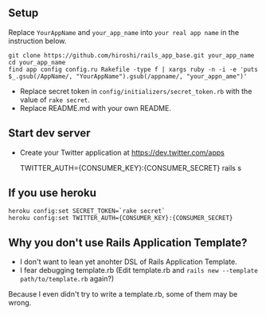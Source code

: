 ## Setup

Replace `YourAppName` and `your_app_name` into `your real app name` in the instruction below.

    git clone https://github.com/hiroshi/rails_app_base.git your_app_name
    cd your_app_name
    find app config config.ru Rakefile -type f | xargs ruby -n -i -e 'puts $_.gsub(/AppName/, "YourAppName").gsub(/appname/, "your_appn_ame")'

- Replace secret token in `config/initializers/secret_token.rb` with the value of `rake secret`.
- Replace README.md with your own README.


## Start dev server

- Create your Twitter application at https://dev.twitter.com/apps

    TWITTER_AUTH={CONSUMER_KEY}:{CONSUMER_SECRET} rails s


## If you use heroku

    heroku config:set SECRET_TOKEN=`rake secret`
    heroku config:set TWITTER_AUTH={CONSUMER_KEY}:{CONSUMER_SECRET}


## Why you don't use Rails Application Template?

- I don't want to lean yet anohter DSL of Rails Application Template.
- I fear debugging template.rb (Edit template.rb and `rails new --template path/to/template.rb` again?)

Because I even didn't try to write a template.rb, some of them may be wrong.
